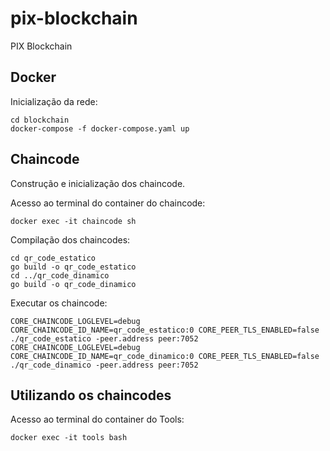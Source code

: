 # pix-blockchain
PIX Blockchain

## Docker

Inicialização da rede:
```shell
cd blockchain
docker-compose -f docker-compose.yaml up
```

## Chaincode

Construção e inicialização dos chaincode.

Acesso ao terminal do container do chaincode:
```shell
docker exec -it chaincode sh
```

Compilação dos chaincodes:
```shell
cd qr_code_estatico
go build -o qr_code_estatico
cd ../qr_code_dinamico
go build -o qr_code_dinamico
```

Executar os chaincode:
```shell
CORE_CHAINCODE_LOGLEVEL=debug CORE_CHAINCODE_ID_NAME=qr_code_estatico:0 CORE_PEER_TLS_ENABLED=false ./qr_code_estatico -peer.address peer:7052
CORE_CHAINCODE_LOGLEVEL=debug CORE_CHAINCODE_ID_NAME=qr_code_dinamico:0 CORE_PEER_TLS_ENABLED=false ./qr_code_dinamico -peer.address peer:7052
```

## Utilizando os chaincodes

Acesso ao terminal do container do Tools:
```shell
docker exec -it tools bash
```
